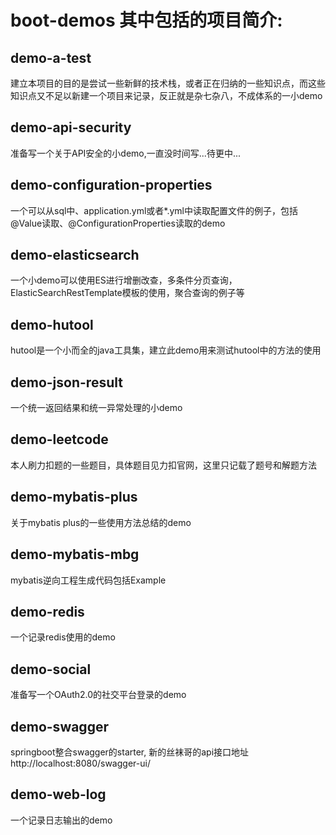 # boot-demos 其中包括的项目简介:

## demo-a-test
建立本项目的目的是尝试一些新鲜的技术栈，或者正在归纳的一些知识点，而这些知识点又不足以新建一个项目来记录，反正就是杂七杂八，不成体系的一小demo

## demo-api-security
准备写一个关于API安全的小demo,一直没时间写...待更中...

## demo-configuration-properties
一个可以从sql中、application.yml或者*.yml中读取配置文件的例子，包括@Value读取、@ConfigurationProperties读取的demo

## demo-elasticsearch
一个小demo可以使用ES进行增删改查，多条件分页查询，ElasticSearchRestTemplate模板的使用，聚合查询的例子等

## demo-hutool
hutool是一个小而全的java工具集，建立此demo用来测试hutool中的方法的使用

## demo-json-result
一个统一返回结果和统一异常处理的小demo

## demo-leetcode
本人刷力扣题的一些题目，具体题目见力扣官网，这里只记载了题号和解题方法

## demo-mybatis-plus
关于mybatis plus的一些使用方法总结的demo

## demo-mybatis-mbg
mybatis逆向工程生成代码包括Example

## demo-redis
一个记录redis使用的demo

## demo-social
准备写一个OAuth2.0的社交平台登录的demo

## demo-swagger
springboot整合swagger的starter, 新的丝袜哥的api接口地址 http://localhost:8080/swagger-ui/

## demo-web-log
一个记录日志输出的demo